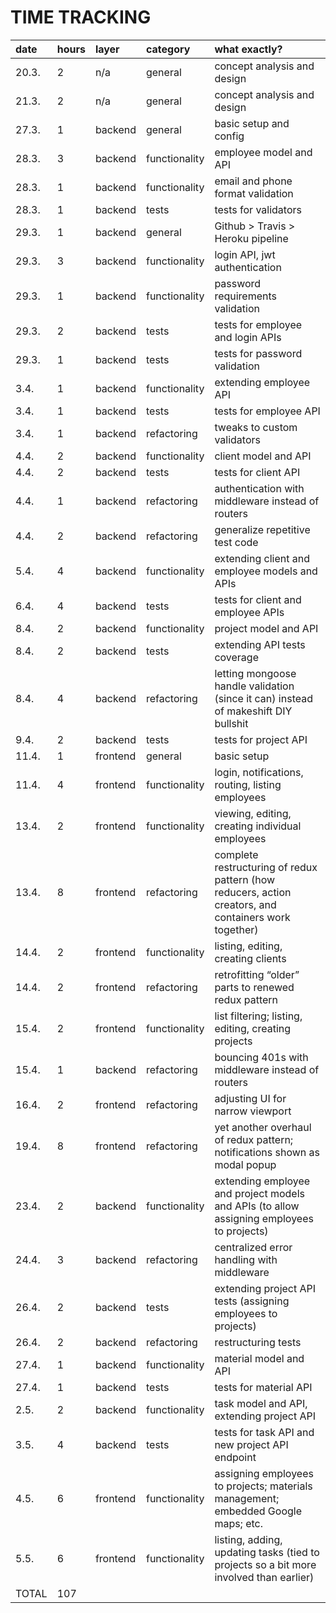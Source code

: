 # TIME TRACKING

| date | hours | layer | category | what exactly? |
|:-----|:------|:------|:---------|:--------------|
| 20.3. | 2 | n/a | general | concept analysis and design |
| 21.3. | 2 | n/a | general | concept analysis and design |
| 27.3. | 1 | backend | general | basic setup and config |
| 28.3. | 3 | backend | functionality | employee model and API |
| 28.3. | 1 | backend | functionality | email and phone format validation |
| 28.3. | 1 | backend | tests | tests for validators |
| 29.3. | 1 | backend | general | Github > Travis > Heroku pipeline |
| 29.3. | 3 | backend | functionality | login API, jwt authentication |
| 29.3. | 1 | backend | functionality | password requirements validation |
| 29.3. | 2 | backend | tests | tests for employee and login APIs |
| 29.3. | 1 | backend | tests | tests for password validation |
| 3.4. | 1 | backend | functionality | extending employee API |
| 3.4. | 1 | backend | tests | tests for employee API |
| 3.4. | 1 | backend | refactoring | tweaks to custom validators |
| 4.4. | 2 | backend | functionality | client model and API |
| 4.4. | 2 | backend | tests | tests for client API |
| 4.4. | 1 | backend | refactoring | authentication with middleware instead of routers |
| 4.4. | 2 | backend | refactoring | generalize repetitive test code |
| 5.4. | 4 | backend | functionality | extending client and employee models and APIs |
| 6.4. | 4 | backend | tests | tests for client and employee APIs |
| 8.4. | 2 | backend | functionality | project model and API |
| 8.4. | 2 | backend | tests | extending API tests coverage |
| 8.4. | 4 | backend | refactoring | letting mongoose handle validation (since it can) instead of makeshift DIY bullshit |
| 9.4. | 2 | backend | tests | tests for project API |
| 11.4. | 1 | frontend | general | basic setup |
| 11.4. | 4 | frontend | functionality | login, notifications, routing, listing employees |
| 13.4. | 2 | frontend | functionality | viewing, editing, creating individual employees |
| 13.4. | 8 | frontend | refactoring | complete restructuring of redux pattern (how reducers, action creators, and containers work together) |
| 14.4. | 2 | frontend | functionality | listing, editing, creating clients |
| 14.4. | 2 | frontend | refactoring | retrofitting “older” parts to renewed redux pattern |
| 15.4. | 2 | frontend | functionality | list filtering; listing, editing, creating projects |
| 15.4. | 1 | backend | refactoring | bouncing 401s with middleware instead of routers |
| 16.4. | 2 | frontend | refactoring | adjusting UI for narrow viewport |
| 19.4. | 8 | frontend | refactoring | yet another overhaul of redux pattern; notifications shown as modal popup |
| 23.4. | 2 | backend | functionality | extending employee and project models and APIs (to allow assigning employees to projects) |
| 24.4. | 3 | backend | refactoring | centralized error handling with middleware |
| 26.4. | 2 | backend | tests | extending project API tests (assigning employees to projects) |
| 26.4. | 2 | backend | refactoring | restructuring tests |
| 27.4. | 1 | backend | functionality | material model and API |
| 27.4. | 1 | backend | tests | tests for material API |
| 2.5. | 2 | backend | functionality | task model and API, extending project API |
| 3.5. | 4 | backend | tests | tests for task API and new project API endpoint |
| 4.5. | 6 | frontend | functionality | assigning employees to projects; materials management; embedded Google maps; etc. |
| 5.5. | 6 | frontend | functionality | listing, adding, updating tasks (tied to projects so a bit more involved than earlier) |
| TOTAL | 107 |

